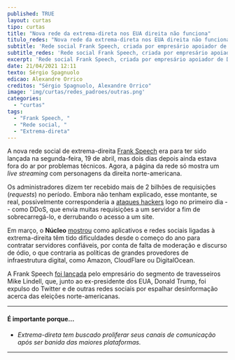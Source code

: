 ```yaml
---
published: TRUE
layout: curtas
tipo: curtas
title: "Nova rede da extrema-direta nos EUA direita não funciona"
titulo_redes: "Nova rede da extrema-direta nos EUA direita não funciona"
subtitle: 'Rede social Frank Speech, criada por empresário apoiador de Donald Trump, está fora do ar desde lançamento'
subtitle_redes: 'Rede social Frank Speech, criada por empresário apoiador de Donald Trump, está fora do ar desde lançamento'
excerpt: 'Rede social Frank Speech, criada por empresário apoiador de Donald Trump, está fora do ar desde lançamento'
date: 21/04/2021 12:11
texto: Sérgio Spagnuolo
edicao: Alexandre Orrico
creditos: "Sérgio Spagnuolo, Alexandre Orrico"
image: 'img/curtas/redes_padroes/outras.png'
categories:
  - "curtas"
tags:
  - "Frank Speech, "
  - "Rede social, "
  - "Extrema-direta"
---
```


A nova rede social de extrema-direita [Frank Speech](https://frankspeech.com/) era para ter sido lançada na segunda-feira, 19 de abril, mas dois dias depois ainda estava fora do ar por problemas técnicos. Agora, a página da rede só mostra um *live streaming* com personagens da direita norte-americana.

Os administradores dizem ter recebido mais de 2 bilhões de requisições (*requests*) no período. Embora não tenham explicado, esse montante, se real, possivelmente corresponderia a [ataques hackers](https://www.independent.co.uk/news/world/americas/mike-lindell-frank-app-parler-b1833977.html) logo no primeiro dia -- como DDoS, que envia muitas requisições a um servidor a fim de sobrecarregá-lo, e derrubando o acesso a um site.

Em março, o **Núcleo** [mostrou](https://nucleo.jor.br/redes/2021-03-04-big-tech-parler-moredacao) como aplicativos e redes sociais ligadas à extrema-direita têm tido dificuldades desde o começo do ano para contratar servidores confiáveis, por conta de falta de moderação e discurso de ódio, o que contraria as políticas de grandes provedores de infraestrutura digital, como Amazon, CloudFlare ou DigitalOcean.

A Frank Speech [foi lançada](https://www.cnet.com/news/mypillow-ceo-mike-lindells-social-media-platform-is-still-down/) pelo empresário do segmento de travesseiros Mike Lindell, que, junto ao ex-presidente dos EUA, Donald Trump, foi expulso do Twitter e de outras redes sociais por espalhar desinformação acerca das eleições norte-americanas.

---

#### É importante porque...

- *Extrema-direta tem buscado proliferar seus canais de comunicação após ser banida das maiores plataformas.*

---

